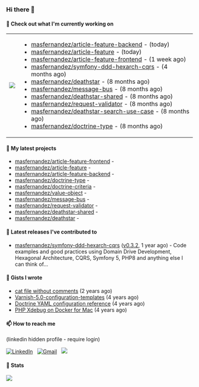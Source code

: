 ### Hi there 👋

#### 👷 Check out what I'm currently working on

<table cellspacing="0" cellpadding="0" style="border: none; width: 100%;">
<tbody>
<tr style="width: 45%;">
<td align="center">
<img src="https://github-readme-stats.anuraghazra1.vercel.app/api/top-langs/?username=masfernandez" />
</td>
<td>


- [masfernandez/article-feature-backend](https://github.com/masfernandez/article-feature-backend) - (today)
- [masfernandez/article-feature](https://github.com/masfernandez/article-feature) - (today)
- [masfernandez/article-feature-frontend](https://github.com/masfernandez/article-feature-frontend) - (1 week ago)
- [masfernandez/symfony-ddd-hexarch-cqrs](https://github.com/masfernandez/symfony-ddd-hexarch-cqrs) - (4 months ago)
- [masfernandez/deathstar](https://github.com/masfernandez/deathstar) - (8 months ago)
- [masfernandez/message-bus](https://github.com/masfernandez/message-bus) - (8 months ago)
- [masfernandez/deathstar-shared](https://github.com/masfernandez/deathstar-shared) - (8 months ago)
- [masfernandez/request-validator](https://github.com/masfernandez/request-validator) - (8 months ago)
- [masfernandez/deathstar-search-use-case](https://github.com/masfernandez/deathstar-search-use-case) - (8 months ago)
- [masfernandez/doctrine-type](https://github.com/masfernandez/doctrine-type) - (8 months ago)

</td>
</tr>
</tbody>
</table>

#### 🌱 My latest projects

- [masfernandez/article-feature-frontend](https://github.com/masfernandez/article-feature-frontend) - 
- [masfernandez/article-feature](https://github.com/masfernandez/article-feature) - 
- [masfernandez/article-feature-backend](https://github.com/masfernandez/article-feature-backend) - 
- [masfernandez/doctrine-type](https://github.com/masfernandez/doctrine-type) - 
- [masfernandez/doctrine-criteria](https://github.com/masfernandez/doctrine-criteria) - 
- [masfernandez/value-object](https://github.com/masfernandez/value-object) - 
- [masfernandez/message-bus](https://github.com/masfernandez/message-bus) - 
- [masfernandez/request-validator](https://github.com/masfernandez/request-validator) - 
- [masfernandez/deathstar-shared](https://github.com/masfernandez/deathstar-shared) - 
- [masfernandez/deathstar](https://github.com/masfernandez/deathstar) - 

#### 🔭 Latest releases I've contributed to

- [masfernandez/symfony-ddd-hexarch-cqrs](https://github.com/masfernandez/symfony-ddd-hexarch-cqrs) ([v0.3.2](https://github.com/masfernandez/symfony-ddd-hexarch-cqrs/releases/tag/v0.3.2), 1 year ago) - Code examples and good practices using Domain Drive Development, Hexagonal Architecture, CQRS, Symfony 5, PHP8 and anything else I can think of...

#### 📓 Gists I wrote

- [cat file without comments](https://gist.github.com/1d9130306df464fe1897df1728291704) (2 years ago)
- [Varnish-5.0-configuration-templates](https://gist.github.com/56f2794ee6c9a0e46947b469a7653a5c) (4 years ago)
- [Doctrine YAML configuration reference](https://gist.github.com/8ac27c85e889986f51ed1ee3a1209ff3) (4 years ago)
- [PHP Xdebug on Docker for Mac](https://gist.github.com/fb1ad02b624f911040b70afbf9c6db44) (4 years ago)

#### 📫 How to reach me

(linkedin hidden profile - require login)

<a href="https://www.linkedin.com/in/masfernandez/"><img alt="LinkedIn" src="https://img.shields.io/badge/linkedin%20-%230077B5.svg?&style=flat&logo=linkedin&logoColor=white"/></a> &nbsp;
<a href="mailto:mangel.sanfer@gmail.com?subject=[GitHub]%20Contact"><img alt="Gmail" src="https://img.shields.io/badge/Gmail-D14836?style=flat&logo=gmail&logoColor=white" /></a> &nbsp;
<a href="https://instagram.com/mangel.sanfer"><img src="https://img.shields.io/badge/-@mangel.sanfer-E4405F?style=flat&logo=Instagram&logoColor=white"/></a> &nbsp;

#### 🧭 Stats

<p>
    <img src="https://views.whatilearened.today/views/github/masfernandez/views.svg"/>
</p>